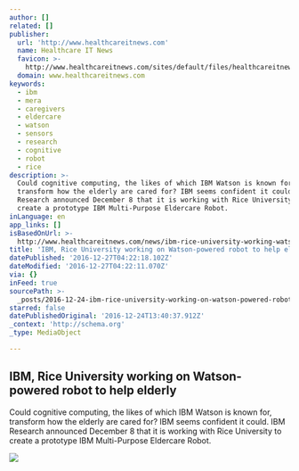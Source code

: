 ```yaml
---
author: []
related: []
publisher:
  url: 'http://www.healthcareitnews.com'
  name: Healthcare IT News
  favicon: >-
    http://www.healthcareitnews.com/sites/default/files/healthcareitnews_favicon.png
  domain: www.healthcareitnews.com
keywords:
  - ibm
  - mera
  - caregivers
  - eldercare
  - watson
  - sensors
  - research
  - cognitive
  - robot
  - rice
description: >-
  Could cognitive computing, the likes of which IBM Watson is known for,
  transform how the elderly are cared for? IBM seems confident it could. IBM
  Research announced December 8 that it is working with Rice University to
  create a prototype IBM Multi-Purpose Eldercare Robot.
inLanguage: en
app_links: []
isBasedOnUrl: >-
  http://www.healthcareitnews.com/news/ibm-rice-university-working-watson-powered-robot-help-elderly?platform=hootsuite
title: 'IBM, Rice University working on Watson-powered robot to help elderly'
datePublished: '2016-12-27T04:22:18.102Z'
dateModified: '2016-12-27T04:22:11.070Z'
via: {}
inFeed: true
sourcePath: >-
  _posts/2016-12-24-ibm-rice-university-working-on-watson-powered-robot-to-help.md
starred: false
datePublishedOriginal: '2016-12-24T13:40:37.912Z'
_context: 'http://schema.org'
_type: MediaObject

---
```

<article style=""><h1>IBM, Rice University working on Watson-powered robot to help elderly</h1><p>Could cognitive computing, the likes of which IBM Watson is known for, transform how the elderly are cared for? IBM seems confident it could. IBM Research announced December 8 that it is working with Rice University to create a prototype IBM Multi-Purpose Eldercare Robot.</p><img src="http://www.healthcareitnews.com/sites/default/files/IBM-MERA-HITN.png" /></article>